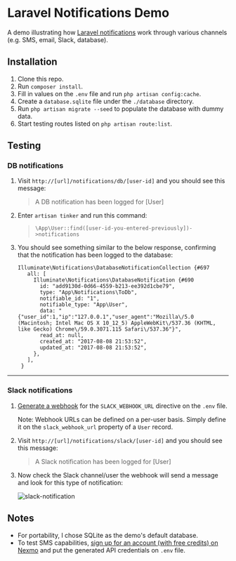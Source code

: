 # Laravel Notifications Demo

A demo illustrating how [Laravel notifications](https://laravel.com/docs/5.4/notifications) work through various channels (e.g. SMS, email, Slack, database).

## Installation

1. Clone this repo.
1. Run `composer install`.
1. Fill in values on the `.env` file and run `php artisan config:cache`.
1. Create a `database.sqlite` file under the `./database` directory.
1. Run `php artisan migrate --seed` to populate the database with dummy data.
1. Start testing routes listed on `php artisan route:list`.

## Testing

### DB notifications

1. Visit `http://[url]/notifications/db/[user-id]` and you should see this message:

    > A DB notification has been logged for [User]
    
1. Enter `artisan tinker` and run this command:

    > `\App\User::find([user-id-you-entered-previously])->notifications`

1. You should see something similar to the below response, confirming that the notification has been logged to the database:
    
    ```
    Illuminate\Notifications\DatabaseNotificationCollection {#697
       all: [
         Illuminate\Notifications\DatabaseNotification {#690
           id: "add9130d-0d66-4559-b213-ee392d1cbe79",
           type: "App\Notifications\ToDb",
           notifiable_id: "1",
           notifiable_type: "App\User",
           data: "{"user_id":1,"ip":"127.0.0.1","user_agent":"Mozilla\/5.0 (Macintosh; Intel Mac OS X 10_12_5) AppleWebKit\/537.36 (KHTML, like Gecko) Chrome\/59.0.3071.115 Safari\/537.36"}",
           read_at: null,
           created_at: "2017-08-08 21:53:52",
           updated_at: "2017-08-08 21:53:52",
         },
       ],
     }
     ```

---

### Slack notifications

1. [Generate a webhook](https://api.slack.com/incoming-webhooks) for the `SLACK_WEBHOOK_URL` directive on the `.env` file.

    Note: Webhook URLs can be defined on a per-user basis. Simply define it on the `slack_webhook_url` property of a `User` record.

1. Visit `http://[url]/notifications/slack/[user-id]` and you should see this message:
   
    > A Slack notification has been logged for [User]
    
1. Now check the Slack channel/user the webhook will send a message and look for this type of notification:

    ![slack-notification](http://i.imgur.com/RTJwLdkl.jpg)

## Notes

- For portability, I chose SQLite as the demo's default database.
- To test SMS capabilities, [sign up for an account (with free credits) on Nexmo](https://dashboard.nexmo.com/sign-up) and put the generated API credentials on `.env` file.
